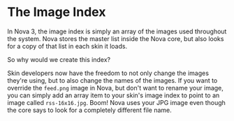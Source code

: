 # The Image Index

In Nova 3, the image index is simply an array of the images used throughout the system. Nova stores the master list inside the Nova core, but also looks for a copy of that list in each skin it loads.

So why would we create this index?

Skin developers now have the freedom to not only change the images they're using, but to also change the names of the images. If you want to override the `feed.png` image in Nova, but don't want to rename your image, you can simply add an array item to your skin's image index to point to an image called `rss-16x16.jpg`. Boom! Nova uses your JPG image even though the core says to look for a completely different file name.
